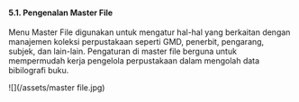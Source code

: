 #### **5.1. Pengenalan Master File**

Menu Master File digunakan untuk mengatur hal-hal yang berkaitan dengan manajemen koleksi perpustakaan seperti GMD, penerbit, pengarang, subjek, dan lain-lain. Pengaturan di master file berguna untuk mempermudah kerja pengelola perpustakaan dalam mengolah data bibilografi buku.

![](/assets/master file.jpg)

